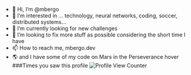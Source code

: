 - 👋 Hi, I’m @mbergo
- 👀 I’m interested in ... technology, neural networks, coding, soccer, distributed systems...
- 🌱 I’m currently looking for new challenges
- 💞️ I’m looking to fix more stuff as possible considering the short time I have
- 📫 How to reach me, mbergo.dev
- 🌎 and I have some of my code on Mars in the Perseverance hover
###Times you saw this profile ![Profile View Counter](https://komarev.com/ghpvc/?username=mbergo)

<!---
mbergo/mbergo is a ✨ special ✨ repository because its `README.md` (this file) appears on your GitHub profile.
You can click the Preview link to take a look at your changes.
--->
